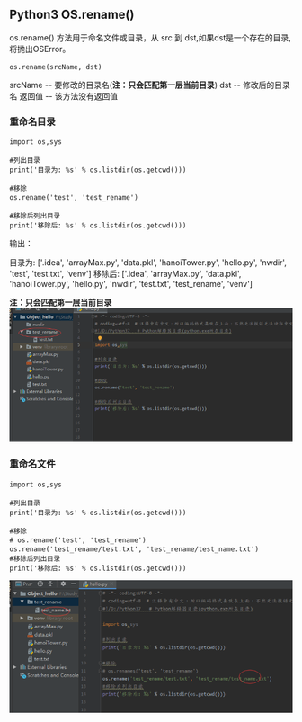 ## Python3 OS.rename()

os.rename() 方法用于命名文件或目录，从 src 到 dst,如果dst是一个存在的目录, 将抛出OSError。

```
os.rename(srcName, dst)
```
srcName -- 要修改的目录名(**注：只会匹配第一层当前目录**)
dst -- 修改后的目录名
返回值 -- 该方法没有返回值

### 重命名目录
```
import os,sys

#列出目录
print('目录为: %s' % os.listdir(os.getcwd()))

#移除
os.rename('test', 'test_rename')

#移除后列出目录
print('移除后: %s' % os.listdir(os.getcwd()))
```
输出：
> 
目录为: ['.idea', 'arrayMax.py', 'data.pkl', 'hanoiTower.py', 'hello.py', 'nwdir', 'test', 'test.txt', 'venv']
移除后: ['.idea', 'arrayMax.py', 'data.pkl', 'hanoiTower.py', 'hello.py', 'nwdir', 'test.txt', 'test_rename', 'venv']

**注：只会匹配第一层当前目录**
<img src='./img/os_rename().png' />

### 重命名文件
```
import os,sys

#列出目录
print('目录为: %s' % os.listdir(os.getcwd()))

#移除
# os.rename('test', 'test_rename')
os.rename('test_rename/test.txt', 'test_rename/test_name.txt')
#移除后列出目录
print('移除后: %s' % os.listdir(os.getcwd()))
```
<img src='./img/os.rename_text.png' />
